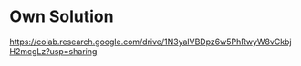 # Own Solution
https://colab.research.google.com/drive/1N3yalVBDpz6w5PhRwyW8vCkbjH2mcgLz?usp=sharing